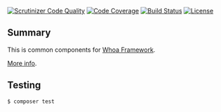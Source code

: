 [![Scrutinizer Code Quality](https://scrutinizer-ci.com/g/whoa-php-dist/common/badges/quality-scommon.png?b=master)](https://scrutinizer-ci.com/g/whoa-php-dist/common/?branch=master)
[![Code Coverage](https://scrutinizer-ci.com/g/whoa-php-dist/common/badges/coverage.png?b=master)](https://scrutinizer-ci.com/g/whoa-php-dist/common/?branch=master)
[![Build Status](https://travis-ci.org/whoa-php-dist/common.svg?branch=master)](https://travis-ci.org/whoa-php-dist/common)
[![License](https://img.shields.io/github/license/whoa-php/framework.svg)](https://packagist.org/packages/whoa-php/framework)

## Summary

This is common components for [Whoa Framework](https://github.com/whoa-php/framework).

[More info](https://github.com/whoa-php/framework).

## Testing

```bash
$ composer test
```

